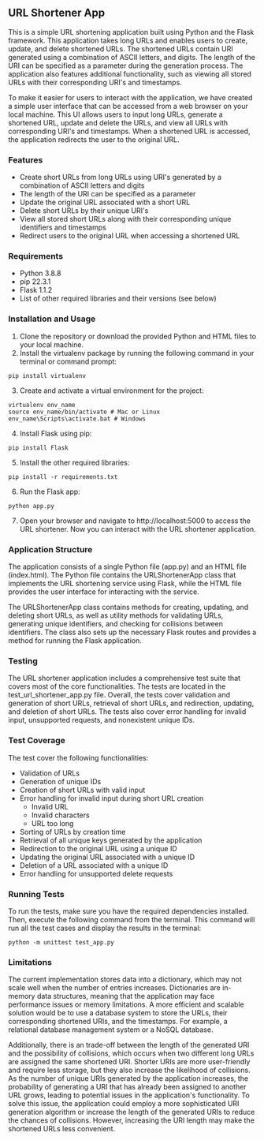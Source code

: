 ## URL Shortener App
This is a simple URL shortening application built using Python and the Flask framework. This application takes long URLs and enables users to create, update, and delete shortened URLs. The shortened URLs contain URI generated using a combination of ASCII letters, and digits. The length of the URI can be specified as a parameter during the generation process. The application also features additional functionality, such as viewing all stored URLs with their corresponding URI's and timestamps.

To make it easier for users to interact with the application, we have created a simple user interface that can be accessed from a web browser on your local machine. This UI allows users to input long URLs, generate a shortened URL, update and delete the URLs, and view all URLs with corresponding URI's and timestamps. When a shortened URL is accessed, the application redirects the user to the original URL.

### Features
* Create short URLs from long URLs using URI's generated by a combination of ASCII letters and digits
* The length of the URI can be specified as a parameter
* Update the original URL associated with a short URL
* Delete short URLs by their unique URI's
* View all stored short URLs along with their corresponding unique identifiers and timestamps
* Redirect users to the original URL when accessing a shortened URL

### Requirements
* Python 3.8.8
* pip 22.3.1
* Flask 1.1.2
* List of other required libraries and their versions (see below)

### Installation and Usage
1. Clone the repository or download the provided Python and HTML files to your local machine.
2. Install the virtualenv package by running the following command in your terminal or command prompt:
```console
pip install virtualenv
```
3. Create and activate a virtual environment for the project:
```console
virtualenv env_name
source env_name/bin/activate # Mac or Linux
env_name\Scripts\activate.bat # Windows
```
4. Install Flask using pip:
```console
pip install Flask
```
5. Install the other required libraries:
```console
pip install -r requirements.txt
```
6. Run the Flask app:
```console
python app.py
```
7. Open your browser and navigate to http://localhost:5000 to access the URL shortener. Now you can interact with the URL shortener application.

### Application Structure
The application consists of a single Python file (app.py) and an HTML file (index.html). The Python file contains the URLShortenerApp class that implements the URL shortening service using Flask, while the HTML file provides the user interface for interacting with the service.

The URLShortenerApp class contains methods for creating, updating, and deleting short URLs, as well as utility methods for validating URLs, generating unique identifiers, and checking for collisions between identifiers. The class also sets up the necessary Flask routes and provides a method for running the Flask application.

### Testing

The URL shortener application includes a comprehensive test suite that covers most of the core functionalities. The tests are located in the test_url_shortener_app.py file. Overall, the tests cover validation and generation of short URLs, retrieval of short URLs, and redirection, updating, and deletion of short URLs. The tests also cover error handling for invalid input, unsupported requests, and nonexistent unique IDs.

### Test Coverage
The test cover the following functionalities:
* Validation of URLs
* Generation of unique IDs
* Creation of short URLs with valid input
* Error handling for invalid input during short URL creation
    * Invalid URL 
    * Invalid characters
    * URL too long
* Sorting of URLs by creation time
* Retrieval of all unique keys generated by the application
* Redirection to the original URL using a unique ID
* Updating the original URL associated with a unique ID
* Deletion of a URL associated with a unique ID
* Error handling for unsupported delete requests

### Running Tests

To run the tests, make sure you have the required dependencies installed. Then, execute the following command from the terminal. This command will run all the test cases and display the results in the terminal:
```console
python -m unittest test_app.py
```

### Limitations
The current implementation stores data into a dictionary, which may not scale well when the number of entries increases. Dictionaries are in-memory data structures, meaning that the application may face performance issues or memory limitations. A more efficient and scalable solution would be to use a database system to store the URLs, their corresponding shortened URIs, and the timestamps. For example, a relational database management system or a NoSQL database.

Additionally, there is an trade-off between the length of the generated URI and the possibility of collisions, which occurs when two different long URLs are assigned the same shortened URI. Shorter URIs are more user-friendly and require less storage, but they also increase the likelihood of collisions. As the number of unique URIs generated by the application increases, the probability of generating a URI that has already been assigned to another URL grows, leading to potential issues in the application's functionality. To solve this issue, the application could employ a more sophisticated URI generation algorithm or increase the length of the generated URIs to reduce the chances of collisions. However, increasing the URI length may make the shortened URLs less convenient.